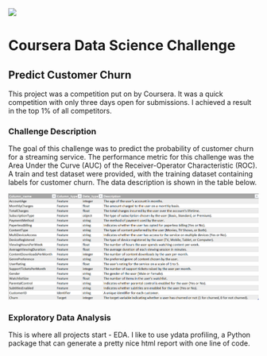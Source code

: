 <img src="challenge.png">

# Coursera Data Science Challenge
## Predict Customer Churn
This project was a competition put on by Coursera. It was a quick competition with only three days open for submissions. I achieved a result in the top 1% of all competitors.
### Challenge Description
The goal of this challenge was to predict the probability of customer churn for a streaming service. The performance metric for this challenge was the Area Under the Curve (AUC) of the Receiver-Operator Characteristic (ROC). A train and test dataset were provided, with the training dataset containing labels for customer churn. The data description is shown in the table below.
<p align="center">
<img src="datadescription.png">
</p>

### Exploratory Data Analysis
This is where all projects start - EDA. I like to use ydata profiling, a Python package that can generate a pretty nice html report with one line of code. 
